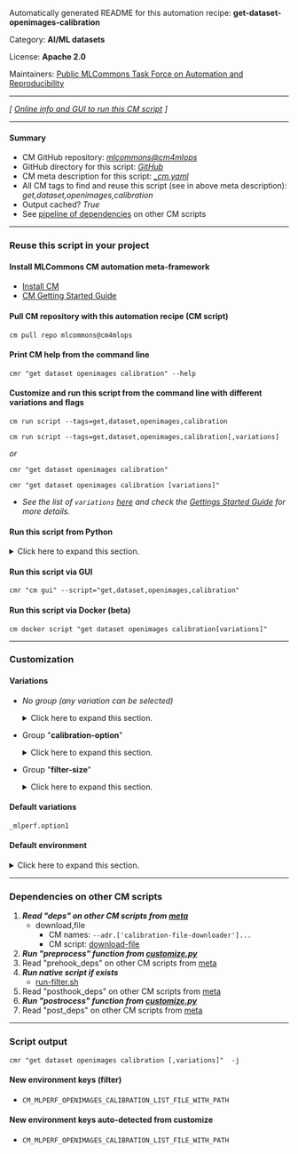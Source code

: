 Automatically generated README for this automation recipe: **get-dataset-openimages-calibration**

Category: **AI/ML datasets**

License: **Apache 2.0**

Maintainers: [Public MLCommons Task Force on Automation and Reproducibility](https://github.com/mlcommons/ck/blob/master/docs/taskforce.md)

---
*[ [Online info and GUI to run this CM script](https://access.cknowledge.org/playground/?action=scripts&name=get-dataset-openimages-calibration,27228976bb084dd0) ]*

---
#### Summary

* CM GitHub repository: *[mlcommons@cm4mlops](https://github.com/mlcommons/cm4mlops/tree/dev)*
* GitHub directory for this script: *[GitHub](https://github.com/mlcommons/cm4mlops/tree/dev/script/get-dataset-openimages-calibration)*
* CM meta description for this script: *[_cm.yaml](_cm.yaml)*
* All CM tags to find and reuse this script (see in above meta description): *get,dataset,openimages,calibration*
* Output cached? *True*
* See [pipeline of dependencies](#dependencies-on-other-cm-scripts) on other CM scripts


---
### Reuse this script in your project

#### Install MLCommons CM automation meta-framework

* [Install CM](https://access.cknowledge.org/playground/?action=install)
* [CM Getting Started Guide](https://github.com/mlcommons/ck/blob/master/docs/getting-started.md)

#### Pull CM repository with this automation recipe (CM script)

```cm pull repo mlcommons@cm4mlops```

#### Print CM help from the command line

````cmr "get dataset openimages calibration" --help````

#### Customize and run this script from the command line with different variations and flags

`cm run script --tags=get,dataset,openimages,calibration`

`cm run script --tags=get,dataset,openimages,calibration[,variations] `

*or*

`cmr "get dataset openimages calibration"`

`cmr "get dataset openimages calibration [variations]" `


* *See the list of `variations` [here](#variations) and check the [Gettings Started Guide](https://github.com/mlcommons/ck/blob/dev/docs/getting-started.md) for more details.*

#### Run this script from Python

<details>
<summary>Click here to expand this section.</summary>

```python

import cmind

r = cmind.access({'action':'run'
                  'automation':'script',
                  'tags':'get,dataset,openimages,calibration'
                  'out':'con',
                  ...
                  (other input keys for this script)
                  ...
                 })

if r['return']>0:
    print (r['error'])

```

</details>


#### Run this script via GUI

```cmr "cm gui" --script="get,dataset,openimages,calibration"```

#### Run this script via Docker (beta)

`cm docker script "get dataset openimages calibration[variations]" `

___
### Customization


#### Variations

  * *No group (any variation can be selected)*
    <details>
    <summary>Click here to expand this section.</summary>

    * `_filter`
      - Environment variables:
        - *CM_CALIBRATE_FILTER*: `yes`
      - Workflow:
        1. ***Read "deps" on other CM scripts***
           * get,python3
             * CM names: `--adr.['python', 'python3']...`
             - CM script: [get-python3](https://github.com/mlcommons/cm4mlops/tree/master/script/get-python3)
           * get,openimages,dataset,original,_calibration
             - CM script: [get-dataset-openimages](https://github.com/mlcommons/cm4mlops/tree/master/script/get-dataset-openimages)

    </details>


  * Group "**calibration-option**"
    <details>
    <summary>Click here to expand this section.</summary>

    * **`_mlperf.option1`** (default)
      - Environment variables:
        - *CM_MLPERF_OPENIMAGES_CALIBRATION_OPTION*: `one`
        - *CM_DOWNLOAD_CHECKSUM1*: `f09719174af3553119e2c621157773a6`
      - Workflow:

    </details>


  * Group "**filter-size**"
    <details>
    <summary>Click here to expand this section.</summary>

    * `_filter-size.#`
      - Environment variables:
        - *CM_CALIBRATION_FILTER_SIZE*: `#`
      - Workflow:
    * `_filter-size.400`
      - Environment variables:
        - *CM_CALIBRATION_FILTER_SIZE*: `400`
      - Workflow:

    </details>


#### Default variations

`_mlperf.option1`
#### Default environment

<details>
<summary>Click here to expand this section.</summary>

These keys can be updated via `--env.KEY=VALUE` or `env` dictionary in `@input.json` or using script flags.


</details>

___
### Dependencies on other CM scripts


  1. ***Read "deps" on other CM scripts from [meta](https://github.com/mlcommons/cm4mlops/tree/dev/script/get-dataset-openimages-calibration/_cm.yaml)***
     * download,file
       * CM names: `--adr.['calibration-file-downloader']...`
       - CM script: [download-file](https://github.com/mlcommons/cm4mlops/tree/master/script/download-file)
  1. ***Run "preprocess" function from [customize.py](https://github.com/mlcommons/cm4mlops/tree/dev/script/get-dataset-openimages-calibration/customize.py)***
  1. Read "prehook_deps" on other CM scripts from [meta](https://github.com/mlcommons/cm4mlops/tree/dev/script/get-dataset-openimages-calibration/_cm.yaml)
  1. ***Run native script if exists***
     * [run-filter.sh](https://github.com/mlcommons/cm4mlops/tree/dev/script/get-dataset-openimages-calibration/run-filter.sh)
  1. Read "posthook_deps" on other CM scripts from [meta](https://github.com/mlcommons/cm4mlops/tree/dev/script/get-dataset-openimages-calibration/_cm.yaml)
  1. ***Run "postrocess" function from [customize.py](https://github.com/mlcommons/cm4mlops/tree/dev/script/get-dataset-openimages-calibration/customize.py)***
  1. Read "post_deps" on other CM scripts from [meta](https://github.com/mlcommons/cm4mlops/tree/dev/script/get-dataset-openimages-calibration/_cm.yaml)

___
### Script output
`cmr "get dataset openimages calibration [,variations]"  -j`
#### New environment keys (filter)

* `CM_MLPERF_OPENIMAGES_CALIBRATION_LIST_FILE_WITH_PATH`
#### New environment keys auto-detected from customize

* `CM_MLPERF_OPENIMAGES_CALIBRATION_LIST_FILE_WITH_PATH`